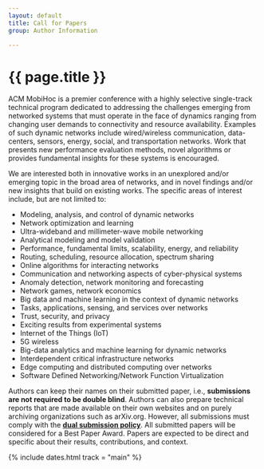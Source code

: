 ```yaml
---
layout: default
title: Call for Papers
group: Author Information

---
```


# {{ page.title }}

ACM MobiHoc is a premier conference with a highly selective single-track technical program dedicated to addressing the challenges emerging from networked systems that must operate in the face of dynamics ranging from changing user demands to connectivity and resource availability.
Examples of such dynamic networks include wired/wireless communication, data-centers, sensors, energy, social, and transportation networks.
Work that presents new performance evaluation methods, novel algorithms or provides fundamental insights for these systems is encouraged.

We are interested both in innovative works in an unexplored and/or emerging topic in the broad area of networks, and in novel findings and/or new insights that build on existing works.
The specific areas of interest include, but are not limited to:

- Modeling, analysis, and control of dynamic networks
- Network optimization and learning
- Ultra-wideband and millimeter-wave mobile networking
- Analytical modeling and model validation
- Performance, fundamental limits, scalability, energy, and reliability
- Routing, scheduling, resource allocation, spectrum sharing
- Online algorithms for interacting networks
- Communication and networking aspects of cyber-physical systems
- Anomaly detection, network monitoring and forecasting
- Network games, network economics
- Big data and machine learning in the context of dynamic networks
- Tasks, applications, sensing, and services over networks
- Trust, security, and privacy
- Exciting results from experimental systems
- Internet of the Things (IoT)
- 5G wireless
- Big-data analytics and machine learning for dynamic networks
- Interdependent critical infrastructure networks
- Edge computing and distributed computing over networks
- Software Defined Networking/Network Function Virtualization

Authors can keep their names on their submitted paper, i.e., **submissions are not required to be double blind**.
Authors can also prepare technical reports that are made available on their own websites and on purely archiving organizations such as arXiv.org.
However, all submissions must comply with the [**dual submission policy**](submission.html#dual-submission-policy).
All submitted papers will be considered for a Best Paper Award.
Papers are expected to be direct and specific about their results, contributions, and context.

{% include dates.html track = "main" %}
